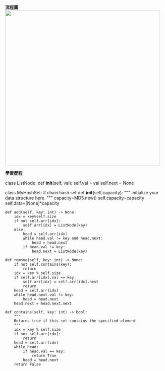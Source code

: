**流程圖**
<img src='https://github.com/yen880405/yenlin/blob/master/image/hashtable.jpg' height=500 weight =500>

**學習歷程**

class ListNode:
    def __init__(self, val):
        self.val = val
        self.next = None
        
class MyHashSet:
    # chain hash set
    def __init__(self,capacity):
        """
        Initialize your data structure here.
        """
        capacity=MD5.new()
        self.capacity=capacity
        self.data=[None]*capacity

    def add(self, key: int) -> None:
        idx = key%self.size
        if not self.arr[idx]:
            self.arr[idx] = ListNode(key)
        else:
            head = self.arr[idx]
            while head.val != key and head.next:
                head = head.next
            if head.val != key:
                head.next = ListNode(key)

    def remove(self, key: int) -> None:
        if not self.contains(key):
            return
        idx = key % self.size
        if self.arr[idx].val == key:
            self.arr[idx] = self.arr[idx].next
            return
        head = self.arr[idx]
        while head.next.val != key:
            head = head.next
        head.next = head.next.next

    def contains(self, key: int) -> bool:
        """
        Returns true if this set contains the specified element
        """
        idx = key % self.size
        if not self.arr[idx]:
            return
        head = self.arr[idx]
        while head:
            if head.val == key:
                return True
            head = head.next
        return False
